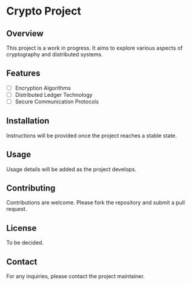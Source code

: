 # Crypto Project

## Overview
This project is a work in progress. It aims to explore various aspects of cryptography and distributed systems.

## Features
- [ ] Encryption Algorithms
- [ ] Distributed Ledger Technology
- [ ] Secure Communication Protocols

## Installation
Instructions will be provided once the project reaches a stable state.

## Usage
Usage details will be added as the project develops.

## Contributing
Contributions are welcome. Please fork the repository and submit a pull request.

## License
To be decided.

## Contact
For any inquiries, please contact the project maintainer.
